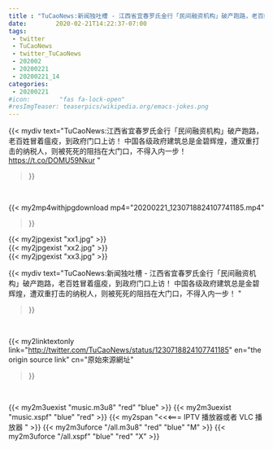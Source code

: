 ```yaml
---
title : "TuCaoNews:新闻独吐槽 - 江西省宜春罗氏金行「民间融资机构」破产跑路，老百姓冒着瘟疫，到政府门口上访！  中国各级政府建筑总是金碧辉煌，遭双重打击的纳税人，则被死死的阻挡在大门口，不得入内一步！ "
date:        2020-02-21T14:22:37-07:00
tags:
 - twitter
 - TuCaoNews
 - twitter_TuCaoNews
 - 202002
 - 20200221
 - 20200221_14
categories:
 - 20200221
#icon:        "fas fa-lock-open"
#resImgTeaser: teaserpics/wikipedia.org/emacs-jokes.png
---
```


{{< mydiv text="TuCaoNews:江西省宜春罗氏金行「民间融资机构」破产跑路，老百姓冒着瘟疫，到政府门口上访！  中国各级政府建筑总是金碧辉煌，遭双重打击的纳税人，则被死死的阻挡在大门口，不得入内一步！   https://t.co/DOMU59Nkur "
>}}
<br>


{{< my2mp4withjpgdownload mp4="20200221_1230718824107741185.mp4"
>}}

{{< my2jpgexist "xx1.jpg" >}}<br>
{{< my2jpgexist "xx2.jpg" >}}<br>
{{< my2jpgexist "xx3.jpg" >}}<br>



{{< mydiv text="TuCaoNews:新闻独吐槽 - 江西省宜春罗氏金行「民间融资机构」破产跑路，老百姓冒着瘟疫，到政府门口上访！  中国各级政府建筑总是金碧辉煌，遭双重打击的纳税人，则被死死的阻挡在大门口，不得入内一步！ "
>}}
<br>

{{< my2linktextonly link="http://twitter.com/TuCaoNews/status/1230718824107741185"
en="the origin source link" cn="原始來源網址"
>}}


<br>

{{< my2m3uexist "music.m3u8" "red"  "blue" >}} {{< my2m3uexist "music.xspf" "blue" "red"  >}} {{< my2span "<<<=== IPTV 播放器或者 VLC 播放器 " >}} {{< my2m3uforce "/all.m3u8" "red"  "blue" "M" >}} {{< my2m3uforce "/all.xspf" "blue" "red"  "X" >}} 
